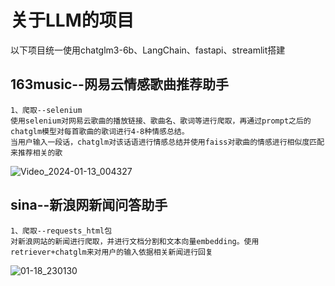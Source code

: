 # 关于LLM的项目
以下项目统一使用chatglm3-6b、LangChain、fastapi、streamlit搭建

## 163music--网易云情感歌曲推荐助手
    1、爬取--selenium
    使用selenium对网易云歌曲的播放链接、歌曲名、歌词等进行爬取，再通过prompt之后的chatglm模型对每首歌曲的歌词进行4-8种情感总结。
    当用户输入一段话，chatglm对该话语进行情感总结并使用faiss对歌曲的情感进行相似度匹配来推荐相关的歌     
![Video_2024-01-13_004327](https://github.com/Chen-Rom-Kay/chatbot/assets/48251374/8536159d-5bdf-42ee-b6e7-19270bc99060)

 ## sina--新浪网新闻问答助手
    1、爬取--requests_html包
    对新浪网站的新闻进行爬取，并进行文档分割和文本向量embedding。使用retriever+chatglm来对用户的输入依据相关新闻进行回复    
![01-18_230130](https://github.com/Chen-Rom-Kay/chatbot/assets/48251374/b8b785fb-5924-4a57-affb-b03b5cb3a312)




